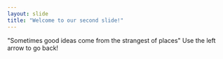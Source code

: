 ```yaml
---
layout: slide
title: "Welcome to our second slide!"
---
```

"Sometimes good ideas come from the strangest of places"
Use the left arrow to go back!
